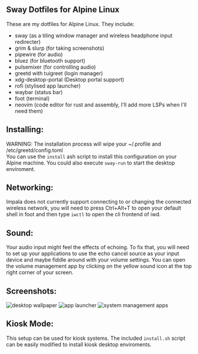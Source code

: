 Sway Dotfiles for Alpine Linux
------------------------------
These are my dotfiles for Alpine Linux. They include:
- sway (as a tiling window manager and wireless headphone input redirecter)
- grim & slurp (for taking screenshots)
- pipewire (for audio)
- bluez (for bluetooth support)
- pulsemixer (for controlling audio)
- greetd with tuigreet (login manager)
- xdg-desktop-portal (Desktop portal support)
- rofi (stylised app launcher)
- waybar (status bar)
- foot (terminal)
- neovim (code editor for rust and assembly, I'll add more LSPs when I'll need them)

Installing:
-----------
WARNING: The installation process will wipe your ~/.profile and /etc/greetd/config.toml <br>
You can use the `install` ash script to install this configuration on your Alpine machine. You could also execute `sway-run` to start the desktop enviroment.

Networking:
-----------
Impala does not currently support connecting to or changing the connected wireless network, you will need to press Ctrl+Alt+T to open your default shell in foot and then type `iwctl` to open the cli frontend of iwd.

Sound:
------
Your audio input might feel the effects of echoing. To fix that, you will need to set up your applications to use the echo cancel source as your input device and maybe fiddle around with your volume settings. You can open the volume management app by clicking on the yellow sound icon at the top right corner of your screen.

Screenshots:
------------
![desktop wallpaper](https://cdn.discordapp.com/attachments/1140271425719107766/1358188174207226027/screenshot-04-06_00.png?ex=67f2eece&is=67f19d4e&hm=18793015382caa7d179c04f7ba9433344bc9e86a39a97ab725405944be63f444&)
![app launcher](https://cdn.discordapp.com/attachments/1140271425719107766/1358188360497102858/screenshot-04-06_00.png?ex=67f2eefb&is=67f19d7b&hm=356d8051e193be066a8072c356a1d05ca7116852eb5756dfcb79d1c377d77754&)
![system management apps](https://cdn.discordapp.com/attachments/1140271425719107766/1358188459390402713/screenshot-04-06_00.png?ex=67f2ef12&is=67f19d92&hm=7abf4e37bd13d9d196a8834828dfa90fd52046e0d9a6ec39faec2ef138d8e49e&)

Kiosk Mode:
-----------
This setup can be used for kiosk systems. The included `install.sh` script can be easily modified to install kiosk desktop enviroments.
